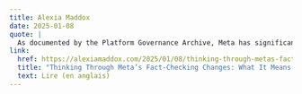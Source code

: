 ```yaml
---
title: Alexia Maddox
date: 2025-01-08
quote: | 
  As documented by the Platform Governance Archive, Meta has significantly rewritten its Community Guidelines, removing crucial protections against hate speech and reframing these rules as “hateful conduct” policies. I think Matti Schneider articulates the concerns this raises best in his LinkedIn post on the topic. He argues that these changes explicitly permit previously restricted content, particularly harmful speech targeting gender, sexual orientation, and minority groups.
link: 
  href: https://alexiamaddox.com/2025/01/08/thinking-through-metas-fact-checking-changes-what-it-means-for-australia/
  title: "Thinking Through Meta’s Fact-Checking Changes: What It Means for Australia"
  text: Lire (en anglais)
---
```

